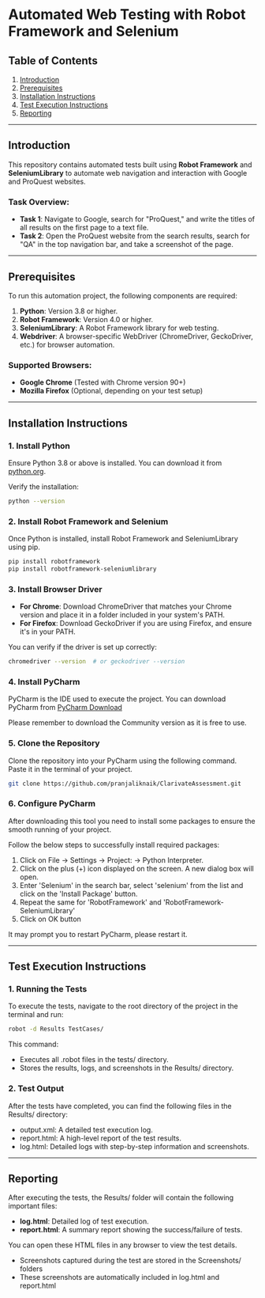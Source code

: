 # Automated Web Testing with Robot Framework and Selenium

## Table of Contents
1. [Introduction](#introduction)
2. [Prerequisites](#prerequisites)
3. [Installation Instructions](#installation-instructions)
4. [Test Execution Instructions](#test-execution-instructions)
5. [Reporting](#reporting)

---

## Introduction
This repository contains automated tests built using **Robot Framework** and **SeleniumLibrary** to automate web navigation and interaction with Google and ProQuest websites.

### Task Overview:
- **Task 1**: Navigate to Google, search for "ProQuest," and write the titles of all results on the first page to a text file.
- **Task 2**: Open the ProQuest website from the search results, search for "QA" in the top navigation bar, and take a screenshot of the page.

---

## Prerequisites
To run this automation project, the following components are required:
1. **Python**: Version 3.8 or higher.
2. **Robot Framework**: Version 4.0 or higher.
3. **SeleniumLibrary**: A Robot Framework library for web testing.
4. **Webdriver**: A browser-specific WebDriver (ChromeDriver, GeckoDriver, etc.) for browser automation.

### Supported Browsers:
- **Google Chrome** (Tested with Chrome version 90+)
- **Mozilla Firefox** (Optional, depending on your test setup)

---

## Installation Instructions

### 1. Install Python
Ensure Python 3.8 or above is installed. You can download it from [python.org](https://www.python.org/downloads/).

Verify the installation:
```bash
python --version
```

### 2. Install Robot Framework and Selenium
Once Python is installed, install Robot Framework and SeleniumLibrary using pip.
```bash
pip install robotframework
pip install robotframework-seleniumlibrary
```

### 3. Install Browser Driver

- **For Chrome**: Download ChromeDriver that matches your Chrome version and place it in a folder included in your system's PATH.
- **For Firefox**: Download GeckoDriver if you are using Firefox, and ensure it's in your PATH.

You can verify if the driver is set up correctly:
```bash
chromedriver --version  # or geckodriver --version
```

### 4. Install PyCharm

PyCharm is the IDE used to execute the project. You can download PyCharm from [PyCharm Download](https://www.jetbrains.com/pycharm/download/)

Please remember to download the Community version as it is free to use.

### 5. Clone the Repository
Clone the repository into your PyCharm using the following command. Paste it in the terminal of your project. 

```bash
git clone https://github.com/pranjaliknaik/ClarivateAssessment.git
```

### 6. Configure PyCharm 
After downloading this tool you need to install some packages to ensure the smooth running of your project.

Follow the below steps to successfully install required packages:

1. Click on File -> Settings -> Project:<YourProjectName> -> Python Interpreter.
2. Click on the plus (+) icon displayed on the screen. A new dialog box will open.
3. Enter 'Selenium' in the search bar, select 'selenium' from the list and click on the 'Install Package' button.
4. Repeat the same for 'RobotFramework' and 'RobotFramework-SeleniumLibrary' 
5. Click on OK button

It may prompt you to restart PyCharm, please restart it.


---

## Test Execution Instructions

### 1. Running the Tests

To execute the tests, navigate to the root directory of the project in the terminal and run:

```bash
robot -d Results TestCases/
```

This command:
- Executes all .robot files in the tests/ directory.
- Stores the results, logs, and screenshots in the Results/ directory.

### 2. Test Output
After the tests have completed, you can find the following files in the Results/ directory:

- output.xml: A detailed test execution log.
- report.html: A high-level report of the test results.
- log.html: Detailed logs with step-by-step information and screenshots.

---

## Reporting
After executing the tests, the Results/ folder will contain the following important files:

- **log.html**: Detailed log of test execution.
- **report.html**: A summary report showing the success/failure of tests.

You can open these HTML files in any browser to view the test details.

- Screenshots captured during the test are stored in the Screenshots/ folders
- These screenshots are automatically included in log.html and report.html

